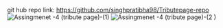 git hub repo link:  https://github.com/singhpratibha98/Tributepage-repo
![Assingmenet -4 (tribute page)-(1)](https://github.com/singhpratibha98/Tributepage-repo/assets/129493126/a5649182-5e28-4f07-88bc-3c681c8e31b9)
![Assingmenet -4 (tribute page)-(2 )](https://github.com/singhpratibha98/Tributepage-repo/assets/129493126/e6b86e6f-affe-4e37-9ea9-0eff60a93cac)
